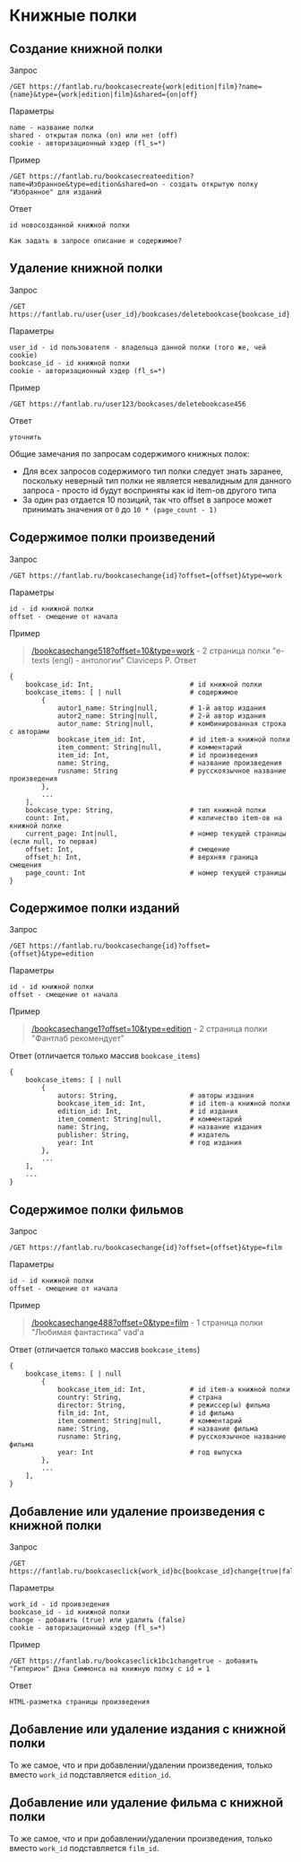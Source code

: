 # Книжные полки

## Создание книжной полки
Запрос
```
/GET https://fantlab.ru/bookcasecreate{work|edition|film}?name={name}&type={work|edition|film}&shared={on|off}
```
Параметры
```
name - название полки
shared - открытая полка (on) или нет (off)
cookie - авторизационный хэдер (fl_s=*)
```
Пример
```
/GET https://fantlab.ru/bookcasecreateedition?name=Избранное&type=edition&shared=on - создать открытую полку "Избранное" для изданий
```
Ответ
```
id новосозданной книжной полки
```
`Как задать в запросе описание и содержимое?`

## Удаление книжной полки
Запрос
```
/GET https://fantlab.ru/user{user_id}/bookcases/deletebookcase{bookcase_id}
```
Параметры
```
user_id - id пользователя - владельца данной полки (того же, чей cookie)
bookcase_id - id книжной полки
cookie - авторизационный хэдер (fl_s=*)
```
Пример
```
/GET https://fantlab.ru/user123/bookcases/deletebookcase456
```
Ответ
```
уточнить
```


Общие замечания по запросам содержимого книжных полок:
- Для всех запросов содержимого тип полки следует знать заранее, поскольку неверный тип полки не является невалидным для данного запроса - просто id будут восприняты как id item-ов другого типа
- За один раз отдается 10 позиций, так что offset в запросе может принимать значения от `0` до `10 * (page_count - 1)`

## Содержимое полки произведений
Запрос
```
/GET https://fantlab.ru/bookcasechange{id}?offset={offset}&type=work
```
Параметры
```
id - id книжной полки
offset - смещение от начала
```
Пример
> [/bookcasechange518?offset=10&type=work](https://fantlab.ru/bookcasechange518?offset=10&type=work) - 2 страница полки "e-texts (engl) - антологии" Claviceps P.
Ответ
```
{
    bookcase_id: Int,                        # id книжной полки
    bookcase_items: [ | null                 # содержимое
        {
            autor1_name: String|null,        # 1-й автор издания
            autor2_name: String|null,        # 2-й автор издания
            autor_name: String|null,         # комбинированная строка с авторами
            bookcase_item_id: Int,           # id item-а книжной полки
            item_comment: String|null,       # комментарий
            item_id: Int,                    # id произведения
            name: String,                    # название произведения
            rusname: String                  # русскоязычное название произведения
        },
        ...
    ],
    bookcase_type: String,                   # тип книжной полки
    count: Int,                              # количество item-ов на книжной полке
    current_page: Int|null,                  # номер текущей страницы (если null, то первая)
    offset: Int,                             # смещение
    offset_h: Int,                           # верхняя граница смещения
    page_count: Int                          # номер текущей страницы
}
```

## Содержимое полки изданий
Запрос
```
/GET https://fantlab.ru/bookcasechange{id}?offset={offset}&type=edition
```
Параметры
```
id - id книжной полки
offset - смещение от начала
```
Пример
> [/bookcasechange1?offset=10&type=edition](https://fantlab.ru/bookcasechange1?offset=10&type=edition) - 2 страница полки "Фантлаб рекомендует"

Ответ (отличается только массив `bookcase_items`)
```
{
    bookcase_items: [ | null
        {
            autors: String,                  # авторы издания
            bookcase_item_id: Int,           # id item-а книжной полки
            edition_id: Int,                 # id издания
            item_comment: String|null,       # комментарий
            name: String,                    # название издания 
            publisher: String,               # издатель
            year: Int                        # год издания
        },
        ...
    ],
    ...
}
```

## Содержимое полки фильмов
Запрос
```
/GET https://fantlab.ru/bookcasechange{id}?offset={offset}&type=film
```
Параметры
```
id - id книжной полки
offset - смещение от начала
```
Пример
> [/bookcasechange488?offset=0&type=film](https://fantlab.ru/bookcasechange488?offset=0&type=film) - 1 страница полки "Любимая фантастика" vad'a

Ответ (отличается только массив `bookcase_items`)
```
{
    bookcase_items: [ | null
        {
            bookcase_item_id: Int,           # id item-а книжной полки
            country: String,                 # страна
            director: String,                # режиссер(ы) фильма
            film_id: Int,                    # id фильма
            item_comment: String|null,       # комментарий
            name: String,                    # название фильма
            rusname: String,                 # русскоязычное название фильма
            year: Int                        # год выпуска
        },
        ...
    ],
}
```

## Добавление или удаление произведения с книжной полки
Запрос
```
/GET https://fantlab.ru/bookcaseclick{work_id}bc{bookcase_id}change{true|false}
```
Параметры
```
work_id - id проивзедения
bookcase_id - id книжной полки
change - добавить (true) или удалить (false)
cookie - авторизационный хэдер (fl_s=*)
```
Пример
```
/GET https://fantlab.ru/bookcaseclick1bc1changetrue - добавить "Гиперион" Дэна Симмонса на книжную полку с id = 1
```
Ответ
```
HTML-разметка страницы произведения
```

## Добавление или удаление издания с книжной полки
То же самое, что и при добавлении/удалении произведения, только вместо `work_id` подставляется `edition_id`.

## Добавление или удаление фильма с книжной полки
То же самое, что и при добавлении/удалении произведения, только вместо `work_id` подставляется `film_id`.
